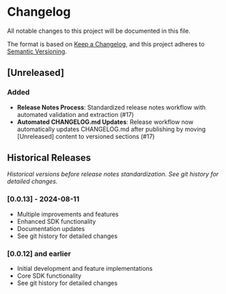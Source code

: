 # Changelog

All notable changes to this project will be documented in this file.

The format is based on [Keep a Changelog](https://keepachangelog.com/en/1.0.0/),
and this project adheres to [Semantic Versioning](https://semver.org/spec/v2.0.0.html).

## [Unreleased]

### Added
- **Release Notes Process**: Standardized release notes workflow with automated validation and extraction (#17)
- **Automated CHANGELOG.md Updates**: Release workflow now automatically updates CHANGELOG.md after publishing by moving [Unreleased] content to versioned sections (#17)

## Historical Releases

*Historical versions before release notes standardization. See git history for detailed changes.*

### [0.0.13] - 2024-08-11
- Multiple improvements and features
- Enhanced SDK functionality
- Documentation updates
- See git history for detailed changes

### [0.0.12] and earlier
- Initial development and feature implementations
- Core SDK functionality
- See git history for detailed changes